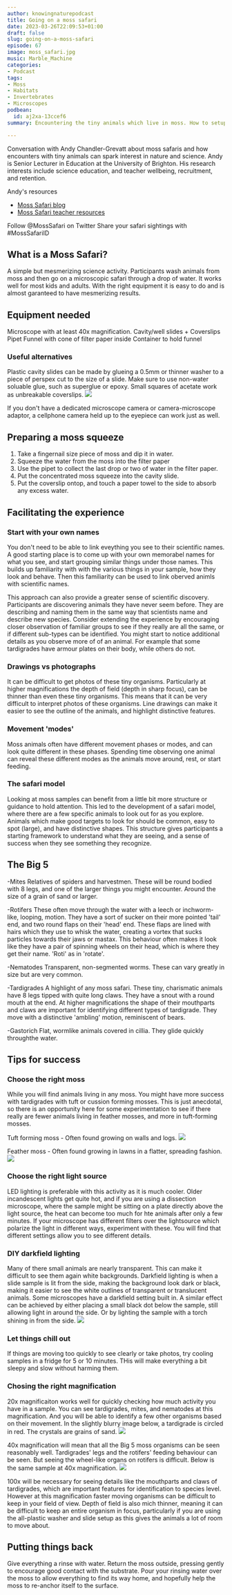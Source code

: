 ```yaml
---
author: knowingnaturepodcast
title: Going on a moss safari
date: 2023-03-26T22:09:53+01:00
draft: false
slug: going-on-a-moss-safari
episode: 67
image: moss_safari.jpg
music: Marble_Machine
categories:
- Podcast
tags:
- Moss
- Habitats
- Invertebrates
- Microscopes
podbean:
  id: aj2xa-13ccef6
summary: Encountering the tiny animals which live in moss. How to setup and facilitate a "Moss safari". Ideas for fostering a sense of scientific discovery.

---
```


Conversation with Andy Chandler-Grevatt about moss safaris and how encounters with tiny animals can spark interest in nature and science. Andy is Senior Lecturer in Education at the University of Brighton. His research interests include science education, and teacher wellbeing, recruitment, and retention.

Andy's resources
- [Moss Safari blog](https://mosssafari.wordpress.com/)
- [Moss Safari teacher resources](https://drive.google.com/drive/folders/1q65grSQbqu0Tcrf8UoomtpM3CodEzwx4)

Follow @MossSafari on Twitter
Share your safari sightings with #MossSafariID

## What is a Moss Safari?
A simple but mesmerizing science activity. Participants wash animals from moss and then go on a microscopic safari through a drop of water. It works well for most kids and adults. With the right equipment it is easy to do and is almost garanteed to have mesmerizing results.


## Equipment needed
Microscope with at least 40x magnification.
Cavity/well slides + Coverslips
Pipet
Funnel with cone of filter paper inside
Container to hold funnel

### Useful alternatives
Plastic cavity slides can be made by glueing a 0.5mm or thinner washer to a piece of perspex cut to the size of a slide. Make sure to use non-water soluable glue, such as superglue or epoxy. Small squares of acetate work as unbreakable coverslips.
![](plastic_slides.jpg)

If you don't have a dedicated microscope camera or camera-microscope adaptor, a cellphone camera held up to the eyepiece can work just as well.

## Preparing a moss squeeze
1. Take a fingernail size piece of moss and dip it in water.
2. Squeeze the water from the moss into the filter paper
3. Use the pipet to collect the last drop or two of water in the filter paper.
4. Put the concentrated moss squeeze into the cavity slide.
5. Put the coverslip ontop, and touch a paper towel to the side to absorb any excess water.

## Facilitating the experience

### Start with your own names
You don't need to be able to link eveything you see to their scientific names. A good starting place is to come up with your own memorabel names for what you see, and start grouping similar things under those names. This builds up familiarity with with the various things in your sample, how they look and behave. Then this familiarity can be used to link oberved animls with scientific names.

This approach can also provide a greater sense of scientific discovery. Participants are discovering animals they have never seem before. They are describing and naming them in the same way that scientists name and describe new species. Consider extending the experience by encouraging closer observation of familiar groups to see if they really are all the same, or if different sub-types can be identified. You might start to notice additional details as you observe more of of an animal. For example that some tardigrades have armour plates on their body, while others do not.

### Drawings vs photographs
It can be difficult to get photos of these tiny organisms. Particularly at higher magnifications the depth of field (depth in sharp focus), can be thinner than even these tiny organisms. This means that it can be very difficult to interpret photos of these organisms. Line drawings can make it easier to see the outline of the animals, and highlight distinctive features.

### Movement 'modes'
Moss animals often have different movement phases or modes, and can look quite different in these phases. Spending time observing one animal can reveal these different modes as the animals move around, rest, or start feeding.

### The safari model
Looking at moss samples can benefit from a little bit more structure or guidance to hold attention. This led to the development of a safari model, where there are a few specific animals to look out for as you explore. Animals which make good targets to look for should be common, easy to spot (large), and have distinctive shapes. This structure gives participants a starting framework to understand what they are seeing, and a sense of success when they see something they recognize.

## The Big 5
-Mites
Relatives of spiders and harvestmen. These will be round bodied with 8 legs, and one of the larger things you might encounter. Around the size of a grain of sand or larger.

-Rotifers
These often move through the water with a leech or inchworm-like, looping, motion.  They have a sort of sucker on their more pointed 'tail' end, and two round flaps on their 'head' end. These flaps are lined with hairs which they use to whisk the water, creating a vortex that sucks particles towards their jaws or mastax. This behaviour often makes it look like they have a pair of spinning wheels on their head, which is where they get their name. 'Roti' as in 'rotate'.

-Nematodes
Transparent, non-segmented worms. These can vary greatly in size but are very common.

-Tardigrades
A highlight of any moss safari. These tiny, charismatic animals have 8 legs tipped with quite long claws. They have a snout with a round mouth at the end. At higher magnifications the shape of their mouthparts and claws are important for identifying different types of tardigrade. They move with a distinctive 'ambling' motion, reminiscent of bears.

-Gastorich
Flat, wormlike animals covered in cillia. They glide quickly throughthe water.


## Tips for success

### Choose the right moss
While you will find animals living in any moss. You might have more success with tardigrades with tuft or cussion forming mosses. This is just anecdotal, so there is an opportunity here for some experimentation to see if there really are fewer animals living in feather mosses, and more in tuft-forming mosses.

Tuft forming moss - Often found growing on walls and logs.
![](moss_tuft.jpg)

Feather moss - Often found growing in lawns in a flatter, spreading fashion.
![](moss_feathery.jpg)

### Choose the right light source
LED lighting is preferable with this activity as it is much cooler. Older incandescent lights get quite hot, and if you are using a dissection microscope, where the sample might be sitting on a plate directly above the light source, the heat can become too much for hte animals after only a few minutes. If your microscope has different filters over the lightsource which polarize the light in different ways, experiment with these. You will find that different settings allow you to see different details.

### DIY darkfield lighting
Many of there small animals are nearly transparent. This can make it difficult to see them again white backgrounds. Darkfield lighting is when a slide sample is lit from the side, making the background look dark or black, making it easier to see the white outlines of transparent or translucent animals. Some microscopes have a darkfield setting built in. A similar effect can be achieved by either placing a small black dot below the sample, still allowing light in around the side. Or by lighting the sample with a torch shining in from the side.
![](diy_dark_field.jpg)

### Let things chill out
If things are moving too quickly to see clearly or take photos, try cooling samples in a fridge for 5 or 10 minutes. THis will make everything a bit sleepy and slow without harming them.

### Chosing the right magnification
20x magnificaiton works well for quickly checking how much activity you have in a sample. You can see tardigrades, mites, and nematodes at this magnification. And you will be able to identify a few other organisms based on their movement. In the slightly blurry image below, a tardigrade is circled in red. The crystals are grains of sand.
![](tardi_20x.jpg)

40x magnification will mean that all the Big 5 moss organisms can be seen reasonably well. Tardigrades' legs and the rotifers' feeding behaviour can be seen. But seeing the wheel-like organs on rotifers is difficult. Below is the same sample at 40x magnification.
![](tardi_40x.jpg)

100x will be necessary for seeing details like the mouthparts and claws of tardigrades, which are important features for identification to species level. However at this magnification faster moving organisms can be difficult to keep in your field of view. Depth of field is also mich thinner, meaning it can be difficult to keep an entire organism in focus, particularly if you are using the all-plastic washer and slide setup as this gives the animals a lot of room to move about.


## Putting things back
Give everything a rinse with water. Return the moss outside, pressing gently to encourage good contact with the substrate. Pour your rinsing water over the moss to allow everything to find its way home, and hopefully help the moss to re-anchor itself to the surface.

